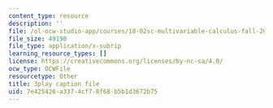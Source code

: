 ```yaml
---
content_type: resource
description: ''
file: /ol-ocw-studio-app/courses/18-02sc-multivariable-calculus-fall-2010/3_goGnJm5sA_captions.vtt
file_size: 49190
file_type: application/x-subrip
learning_resource_types: []
license: https://creativecommons.org/licenses/by-nc-sa/4.0/
ocw_type: OCWFile
resourcetype: Other
title: 3play caption file
uid: 7e425426-a337-4cf7-8f68-b5b1d3672b75
---
```

